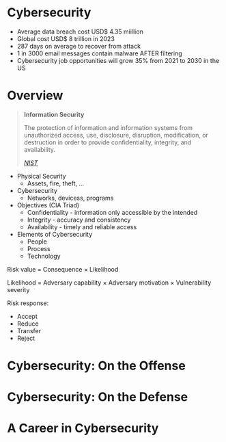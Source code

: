 # Cybersecurity

- Average data breach cost USD$ 4.35 miillion
- Global cost USD$ 8 trillion in 2023
- 287 days on average to recover from attack
- 1 in 3000 email messages contain malware AFTER filtering
- Cybersecurity job opportunities will grow 35% from 2021 to 2030 in the US

# Overview

> __Information Security__
>
> The protection of information and information systems from unauthorized access, use, disclosure, disruption, modification, or destruction in order to provide confidentiality, integrity, and availability.
>
> [_NIST_](https://csrc.nist.gov/glossary/term/information_security)

- Physical Security
  - Assets, fire, theft, ...
- Cybersecurity
  - Networks, devicess, programs
- Objectives (CIA Triad)
  - Confidentiality - information only accessible by the intended
  - Integrity - accuracy and consistency
  - Availability - timely and reliable access
- Elements of Cybersecurity
  - People
  - Process
  - Technology


Risk value $=$ Consequence $\times$ Likelihood

Likelihood $=$ Adversary capability $\times$ Adversary motivation $\times$ Vulnerability severity

Risk response:
  - Accept
  - Reduce
  - Transfer
  - Reject



# Cybersecurity: On the Offense


# Cybersecurity: On the Defense


# A Career in Cybersecurity

